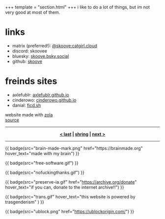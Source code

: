 +++
template = "section.html"
+++
i like to do a lot of things, but im not very good at most of them.

# links
- matrix (preferred!): [@skoove:catgirl.cloud](https://matrix.to/#/@skoove:catgirl.cloud)
- discord: skoovee
- bluesky: [skoove.bsky.social](https://bsky.app/profile/skoove.bsky.social)
- github: [skoove](https://github.com/skoove)

# freinds sites
- axlefublr: [axlefublr.github.io](https://axlefublr.github.io/)
- cinderowo: [cinderowo.github.io](https://cinderowo.github.io/)
- danial: [ficd.sh](<https://ficd.sh/>)

website made with [zola](<https://getzola.org/>) \
[source](<https://github.com/skoove/website/>)

---

<div class="webring" style="text-align: center; font-weight: bold">
  <a href="https://shring.sh/skoove/previous">&lt last</a> |
  <a href="https://shring.sh">shring</a> |
  <a href="https://shring.sh/skoove/next">next &gt</a>
</div>

---
<div class="badges">
{{ badge(src="brain-made-mark.png" href="https://brainmade.org" hover_text="made with my brain") }}

{{ badge(src="free-software.gif") }}

{{ badge(src="nofuckingthanks.gif") }}

{{ badge(src="preserve-ia.gif" href="https://archive.org/donate" hover_text="if you can, donate to the internet archive!!") }}

{{ badge(src="trans.gif" hover_text="this website is powered by trasgenderism" ) }}

{{ badge(src="ublock.png" href="https://ublockorigin.com/") }}
<div>
